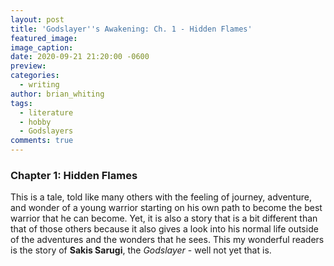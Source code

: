 ```yaml
---
layout: post
title: 'Godslayer''s Awakening: Ch. 1 - Hidden Flames'
featured_image:
image_caption:
date: 2020-09-21 21:20:00 -0600
preview:
categories:
  - writing
author: brian_whiting
tags:
  - literature
  - hobby
  - Godslayers
comments: true
---
```


### Chapter 1: Hidden Flames

This is a tale, told like many others with the feeling of journey, adventure, and wonder of a young warrior starting on his own path to become the best warrior that he can become. Yet, it is also a story that is a bit different than that of those others because it also gives a look into his normal life outside of the adventures and the wonders that he sees. This my wonderful readers is the story of **Sakis Sarugi**, the *Godslayer* - well not yet that is.